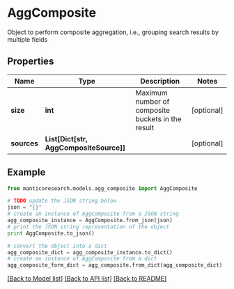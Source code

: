 # AggComposite

Object to perform composite aggregation, i.e., grouping search results by multiple fields

## Properties

Name | Type | Description | Notes
------------ | ------------- | ------------- | -------------
**size** | **int** | Maximum number of composite buckets in the result | [optional] 
**sources** | **List[Dict[str, AggCompositeSource]]** |  | [optional] 

## Example

```python
from manticoresearch.models.agg_composite import AggComposite

# TODO update the JSON string below
json = "{}"
# create an instance of AggComposite from a JSON string
agg_composite_instance = AggComposite.from_json(json)
# print the JSON string representation of the object
print AggComposite.to_json()

# convert the object into a dict
agg_composite_dict = agg_composite_instance.to_dict()
# create an instance of AggComposite from a dict
agg_composite_form_dict = agg_composite.from_dict(agg_composite_dict)
```
[[Back to Model list]](../README.md#documentation-for-models) [[Back to API list]](../README.md#documentation-for-api-endpoints) [[Back to README]](../README.md)


